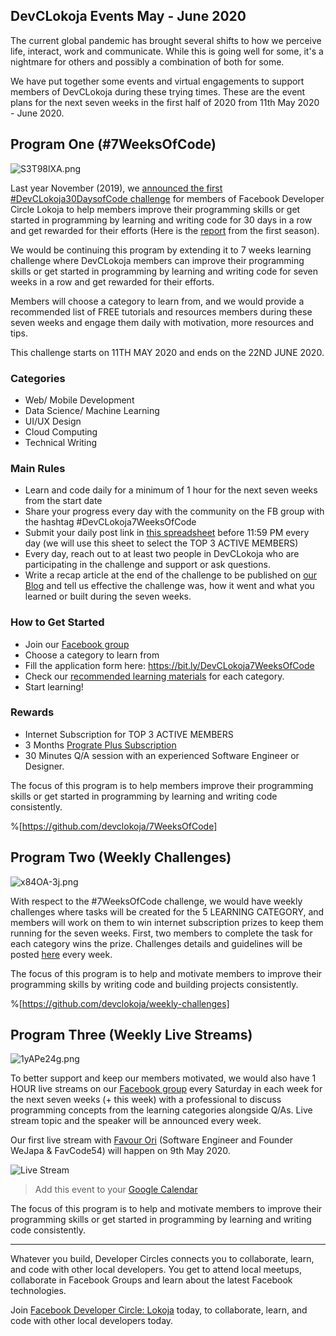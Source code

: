 ## DevCLokoja Events May - June 2020

The current global pandemic has brought several shifts to how we perceive life, interact, work and communicate. While this is going well for some, it's a nightmare for others and possibly a combination of both for some.

We have put together some events and virtual engagements to support members of DevCLokoja during these trying times. These are the event plans for the next seven weeks in the first half of 2020 from 11th May 2020 - June 2020.


## Program One (#7WeeksOfCode)

![S3T98lXA.png](https://cdn.hashnode.com/res/hashnode/image/upload/v1588872260117/qrNwMiSic.png)


Last year November (2019), we [announced the first #DevCLokoja30DaysofCode challenge](https://facebook.com/groups/devclokoja/permalink/2564914083584282/) for members of Facebook Developer Circle Lokoja to help members improve their programming skills or get started in programming by learning and writing code for 30 days in a row and get rewarded for their efforts (Here is the [report](https://devclokoja.hashnode.dev/devclokoja30daysofcode-season-i-recap-ck5pglsff0639qps1i39r8jh4) from the first season).

We would be continuing this program by extending it to 7 weeks learning challenge where DevCLokoja members can improve their programming skills or get started in programming by learning and writing code for seven weeks in a row and get rewarded for their efforts.

Members will choose a category to learn from, and we would provide a recommended list of FREE tutorials and resources members during these seven weeks and engage them daily with motivation, more resources and tips.

This challenge starts on 11TH MAY 2020 and ends on the 22ND JUNE 2020.

### Categories

- Web/ Mobile Development
- Data Science/ Machine Learning
- UI/UX Design
- Cloud Computing
- Technical Writing

### Main Rules

- Learn and code daily for a minimum of 1 hour for the next seven weeks from the start date
- Share your progress every day with the community on the FB group with the hashtag #DevCLokoja7WeeksOfCode
- Submit your daily post link in [this spreadsheet](https://bit.ly/DevCLokoja7WeeksOfCodeSheets) before 11:59 PM every day (we will use this sheet to select the TOP 3 ACTIVE MEMBERS)
- Every day, reach out to at least two people in DevCLokoja who are participating in the challenge and support or ask questions.
- Write a recap article at the end of the challenge to be published on [our Blog](https://devclokoja.hashnode.dev/writers-guide) and tell us effective the challenge was, how it went and what you learned or built during the seven weeks.

### How to Get Started

- Join our [Facebook group](https://facebook.com/groups/devclokoja)
- Choose a category to learn from
- Fill the application form here: https://bit.ly/DevCLokoja7WeeksOfCode
- Check our [recommended learning materials](https://github.com/devclokoja/resources) for each category.
- Start learning!

### Rewards

- Internet Subscription for TOP 3 ACTIVE MEMBERS
- 3 Months [Prograte Plus Subscription](https://progate.com/plans/for_users)
- 30 Minutes Q/A session with an experienced Software Engineer or Designer.

The focus of this program is to help members improve their programming skills or get started in programming by learning and writing code consistently.

%[https://github.com/devclokoja/7WeeksOfCode]

## Program Two (Weekly Challenges)

![x84OA-3j.png](https://cdn.hashnode.com/res/hashnode/image/upload/v1588872349664/5RKQN7gyi.png)

With respect to the #7WeeksOfCode challenge, we would have weekly challenges where tasks will be created for the 5 LEARNING CATEGORY, and members will work on them to win internet subscription prizes to keep them running for the seven weeks. First, two members to complete the task for each category wins the prize. Challenges details and guidelines will be posted [here](https://github.com/devclokoja/weekly-challenges) every week.

The focus of this program is to help and motivate members to improve their programming skills by writing code and building projects consistently.

%[https://github.com/devclokoja/weekly-challenges]

## Program Three (Weekly Live Streams)

![1yAPe24g.png](https://cdn.hashnode.com/res/hashnode/image/upload/v1588872362975/coLdrG-mY.png)

To better support and keep our members motivated, we would also have 1 HOUR live streams on our [Facebook group](https://facebook.com/groups/devclokoja) every Saturday in each week for the next seven weeks (+ this week) with a professional to discuss programming concepts from the learning categories alongside Q/As. Live stream topic and the speaker will be announced every week.

Our first live stream with [Favour Ori](https://twitter.com/favouroncode) (Software Engineer and Founder WeJapa & FavCode54) will happen on 9th May 2020. 

![Live Stream](https://cdn.hashnode.com/res/hashnode/image/upload/v1588872393770/PTx2VJc29.png)

> Add this event to your [Google Calendar](https://calendar.google.com/event?action=TEMPLATE&tmeid=NGptM3BkbmY1OWtlcDVuOGlmbnF1cGY4a2IgZGV2Y2xva29qYUBt&tmsrc=devclokoja%40gmail.com)

The focus of this program is to help and motivate members to improve their programming skills or get started in programming by learning and writing code consistently.

---

Whatever you build, Developer Circles connects you to collaborate, learn, and code with other local developers. You get to attend local meetups, collaborate in Facebook Groups and learn about the latest Facebook technologies.

Join [Facebook Developer Circle: Lokoja](https://web.facebook.com/groups/devclokoja/) today, to collaborate, learn, and code with other local developers today.